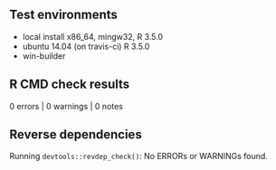 ## Test environments

* local install x86_64, mingw32, R 3.5.0 
* ubuntu 14.04 (on travis-ci) R 3.5.0 
* win-builder 

## R CMD check results

0 errors | 0 warnings | 0 notes

## Reverse dependencies

Running `devtools::revdep_check()`: No ERRORs or WARNINGs found. 





